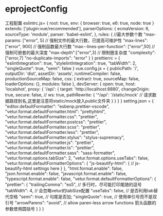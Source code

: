 # eprojectConfig
工程配置
eslintrc.js= {
  root: true,
  env: {
    browser: true,
    e6: true,
    node: true
  }
  extends: ['plugin:vue/recommended'],
  parserOptions: {
    ecmaVersion: 6,
    sourceType: 'module',
    parser: 'babel-eslint',
  },
  rules: {
    //最大参数个数
    "max-params: ["error", 5]
    // 强制文件的最大行数，已提高可维护性
    "max-lines": ["error", 900]
    // 强制函数最大行数
    "max--lines-per-function": ["error",50]
    // 强制可嵌套的最大深度
    "max-depth":["error",3]
    // 限制圈复杂度
    "complexity": ["error,7]
    "no-duplicate-imports": "error"
  }
}
prettierrc = {
  "eslintIntegration": true,
  "stylelintIntegration": true,
  "tabWidth": 2,
  "singleQuote": true,
  "semi": false
}
vue.config.js = {
  publicPath: '/',
  outputDir: 'dist',
  assetDir: 'assets',
  runtimeCompiler: false,
  productionSourceMap: false,
  css: {
    extract: true,
    sourceMap: false,
    loaderOptions: {},
    modules: false
  },
  devServer: {
    open: true,
    host: 'localshot',
    proxy: {
          '/api': {
                target: 'http://localhost:8880',
                changeOrigin: true,
                secure: false,
                // ws: true,
                pathRewrite: {
                    '^/api': '/static/mock'   // 请求数据路径别名,这里是注意将static/mock放入public文件夹
                }
          }
   }
}
setting.json = {
  "editor.defaultFormatter": "esbenp.prettier-vscode",
  "vetur.format.defaultFormatter.html": "prettyhtml",
  "vetur.format.defaultFormatter.css": "prettier",
  "vetur.format.defaultFormatter.postcss": "prettier",
  "vetur.format.defaultFormatter.scss": "prettier",
  "vetur.format.defaultFormatter.less": "prettier",
  "vetur.format.defaultFormatter.stylus": "stylus-supremacy",
  "vetur.format.defaultFormatter.js": "prettier",
  "vetur.format.defaultFormatter.ts": "prettier",
  "vetur.format.defaultFormatter.sass": "sass-formatter",
  "vetur.format.options.tabSize": 2,
  "vetur.format.options.useTabs": false,
  "vetur.format.defaultFormatterOptions": {
    "js-beautify-html": {
        // js-beautify-html settings here
    }
  },
  "html.format.enable": false,
"json.format.enable": false,
"javascript.format.enable": false,
"typescript.format.enable": false,
"vetur.format.defaultFormatterOptions": {
  "prettier": {
    "trailingComma": "es5", // 多行时，尽可能打印尾随的逗号
    "tabWidth": 4, // 会忽略vetur的tabSize配置
    "useTabs": false, // 是否利用tab替代空格
    "semi": true, // 句尾是否加;
    "singleQuote": true, // 使用单引号而不是双引号
    "arrowParens": "avoid", // allow paren-less arrow functions 箭头函数的参数使用圆括号
    }
  }
}

